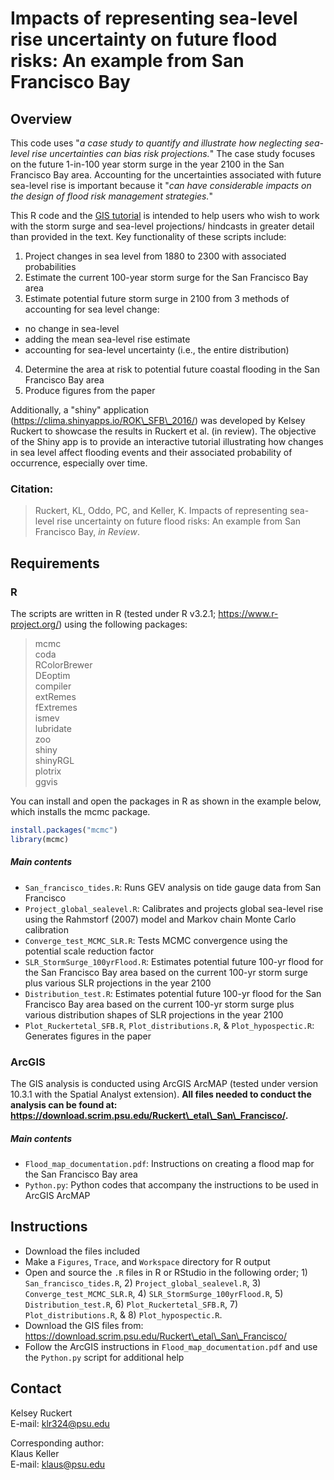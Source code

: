 # Impacts of representing sea-level rise uncertainty on future flood risks: An example from San Francisco Bay

## Overview
This code uses "*a case study to quantify and illustrate how neglecting sea-level rise uncertainties can bias risk projections.*" The case study focuses on the future 1-in-100 year storm surge in the year 2100 in the San Francisco Bay area. Accounting for the uncertainties associated with future sea-level rise is important because it "*can have considerable impacts on the design of flood risk management strategies.*"

This R code and the [GIS tutorial](https://download.scrim.psu.edu/Ruckert_etal_San_Francisco/) is intended to help users who wish to work with the storm surge and sea-level projections/ hindcasts in greater detail than provided in the text. Key functionality of these scripts include:

1. Project changes in sea level from 1880 to 2300 with associated probabilities
2. Estimate the current 100-year storm surge for the San Francisco Bay area
3. Estimate potential future storm surge in 2100 from 3 methods of accounting for sea level change:
  * no change in sea-level
  * adding the mean sea-level rise estimate
  * accounting for sea-level uncertainty (i.e., the entire distribution)
4. Determine the area at risk to potential future coastal flooding in the San Francisco Bay area
5. Produce figures from the paper 


Additionally, a "shiny" application (https://clima.shinyapps.io/ROK\_SFB\_2016/) was developed by Kelsey Ruckert to showcase the results in Ruckert et al. (in review). The objective of the Shiny app is to provide an interactive tutorial illustrating how changes in sea level affect flooding events and their associated probability of occurrence, especially over time.

### Citation:
>Ruckert, KL, Oddo, PC, and Keller, K. Impacts of representing sea-level rise uncertainty on future flood risks: An example from San Francisco Bay, *in Review*.

## Requirements
### R
The scripts are written in R (tested under R v3.2.1;  https://www.r-project.org/) using the following packages:
>mcmc  
coda  
RColorBrewer  
DEoptim  
compiler  
extRemes  
fExtremes  
ismev  
lubridate  
zoo  
shiny  
shinyRGL  
plotrix  
ggvis  

You can install and open the packages in R as shown in the example below, which installs the mcmc package.

```R
install.packages("mcmc")
library(mcmc)
```
##### Main contents
* `San_francisco_tides.R`: Runs GEV analysis on tide gauge data from San Francisco
* `Project_global_sealevel.R`: Calibrates and projects global sea-level rise using the Rahmstorf (2007) model and Markov chain Monte Carlo calibration
* `Converge_test_MCMC_SLR.R`: Tests MCMC convergence using the potential scale reduction factor
* `SLR_StormSurge_100yrFlood.R`: Estimates potential future 100-yr flood for the San Francisco Bay area based on the current 100-yr storm surge plus various SLR projections in the year 2100
* `Distribution_test.R`: Estimates potential future 100-yr flood for the San Francisco Bay area based on the current 100-yr storm surge plus various distribution shapes of SLR projections in the year 2100
* `Plot_Ruckertetal_SFB.R`, `Plot_distributions.R`, & `Plot_hypospectic.R`: Generates figures in the paper

### ArcGIS
The GIS analysis is conducted using ArcGIS ArcMAP (tested under version 10.3.1 with the Spatial Analyst extension). **All files needed to conduct the analysis can be found at: https://download.scrim.psu.edu/Ruckert\_etal\_San\_Francisco/.**

##### Main contents
* `Flood_map_documentation.pdf`: Instructions on creating a flood map for the San Francisco Bay area
* `Python.py`: Python codes that accompany the instructions to be used in ArcGIS ArcMAP


## Instructions
* Download the files included
* Make a `Figures`, `Trace`, and `Workspace` directory for R output
* Open and source the `.R` files in R or RStudio in the following order; 1) `San_francisco_tides.R`, 2) `Project_global_sealevel.R`, 3) `Converge_test_MCMC_SLR.R`, 4) `SLR_StormSurge_100yrFlood.R`, 5) `Distribution_test.R`, 6) `Plot_Ruckertetal_SFB.R`, 7) `Plot_distributions.R`, & 8) `Plot_hypospectic.R`.
* Download the GIS files from: https://download.scrim.psu.edu/Ruckert\_etal\_San\_Francisco/
* Follow the ArcGIS instructions in `Flood_map_documentation.pdf` and use the `Python.py` script for additional help

## Contact
Kelsey Ruckert  
E-mail: <klr324@psu.edu>

Corresponding author:  
Klaus Keller  
E-mail: <klaus@psu.edu>
 
